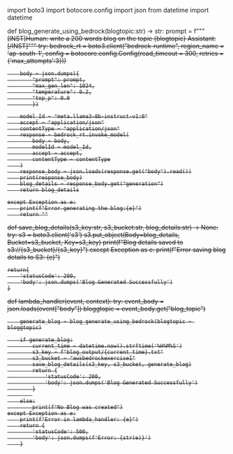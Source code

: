 import boto3
import botocore.config
import json
from datetime import datetime

def blog_generate_using_bedrock(blogtopic:str) -> str:
    prompt = f"""<s>[INST]Human: write a 200 words blog on the topic {blogtopic}
                          Assistant:[/INST]"""
    try:
        bedrock_rt = boto3.client("bedrock-runtime", region_name = 'ap-south-1', 
                                config = botocore.config.Config(read_timeout = 300, retries = {'max_attempts':3}))
        
        body = json.dumps({
            "prompt": prompt,
            "max_gen_len": 1024,
            "temperature": 0.2,
            "top_p": 0.9
            })

        model_Id = "meta.llama3-8b-instruct-v1:0"
        accept = "application/json"
        contentType = "application/json"
        response = bedrock_rt.invoke_model(
            body = body,
            modelId = model_Id,
            accept = accept,
            contentType = contentType
        )
        response_body = json.loads(response.get("body").read())
        print(response_body)
        blog_details = response_body.get("generation")
        return blog_details
    
    except Exception as e:
        print(f"Error generating the blog:{e}")
        return ""
    
def save_blog_details(s3_key:str, s3_bucket:str, blog_details:str) -> None:
    try:
        s3 = boto3.client('s3')
        s3.put_object(Body=blog_details, Bucket=s3_bucket, Key=s3_key)
        print(f"Blog details saved to s3://{s3_bucket}/{s3_key}")
    except Exception as e:
        print(f"Error saving blog details to S3: {e}")

    return{
        'statusCode': 200,
        'body': json.dumps('Blog Generated Successfully')
    }

def lambda_handler(event, context):
    try:
        event_body = json.loads(event["body"])
        bloggtopic = event_body.get("blog_topic")
    
        generate_blog = blog_generate_using_bedrock(blogtopic = bloggtopic)
    
        if generate_blog:
            current_time = datetime.now().strftime('%H%M%S')
            s3_key = f"blog_output/{current_time}.txt"
            s3_bucket = "awsbedrockexercise1"
            save_blog_details(s3_key, s3_bucket, generate_blog)
            return {
                'statusCode': 200,
                'body': json.dumps('Blog Generated Successfully')
            }
            
        else:
            print(f"No Blog was created")
    except Exception as e:
        print(f"Error in lambda_handler: {e}")
        return {
            'statusCode': 500,
            'body': json.dumps(f'Error: {str(e)}')
        }


